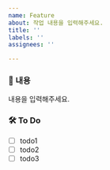 ```yaml
---
name: Feature
about: 작업 내용을 입력해주세요.
title: ''
labels: ''
assignees: ''

---
```


### 📌 내용
내용을 입력해주세요.

### 🛠️ To Do
 - [ ] todo1
 - [ ] todo2
 - [ ] todo3

